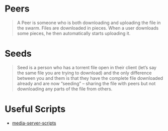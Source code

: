 # Peers

> A Peer is someone who is both downloading and uploading the file in the swarm. Files are downloaded in pieces. When a user downloads some pieces, he then automatically starts uploading it.

# Seeds

> Seed is a person who has a torrent file open in their client (let’s say the same file you are trying to download) and the only difference between you and them is that they have the complete file downloaded already and are now “seeding” – sharing the file with peers but not downloading any parts of the file from others.

# Useful Scripts
* [media-server-scripts](https://github.com/prplecake/media-server-scripts)